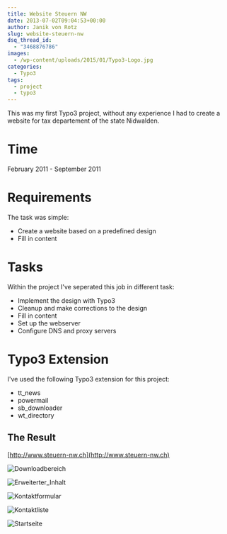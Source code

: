 ```yaml
---
title: Website Steuern NW
date: 2013-07-02T09:04:53+00:00
author: Janik von Rotz
slug: website-steuern-nw
dsq_thread_id:
  - "3468876786"
images:
  - /wp-content/uploads/2015/01/Typo3-Logo.jpg
categories:
  - Typo3
tags:
  - project
  - typo3
---
```

This was my first Typo3 project, without any experience I had to create a website for tax departement of the state Nidwalden.
<!--more-->
# Time

February 2011 - September 2011

# Requirements

The task was simple:

* Create a website based on a predefined design
* Fill in content

# Tasks

Within the project I've seperated this job in different task:

* Implement the design with Typo3
* Cleanup and make corrections to the design
* Fill in content
* Set up the webserver
* Configure DNS and proxy servers

# Typo3 Extension

I've used the following Typo3 extension for this project:

* tt_news
* powermail
* sb_downloader
* wt_directory

<h2>The Result</h2>

[http://www.steuern-nw.ch](http://www.steuern-nw.ch)

![Downloadbereich](/wp-content/uploads/2013/07/Downloadbereich.jpg)

![Erweiterter_Inhalt](/wp-content/uploads/2013/07/Erweiterter_Inhalt.jpg)

![Kontaktformular](/wp-content/uploads/2013/07/Kontaktformular1.jpg)

![Kontaktliste](/wp-content/uploads/2013/07/Kontaktliste.jpg)

![Startseite](/wp-content/uploads/2013/07/Startseite1.jpg)
